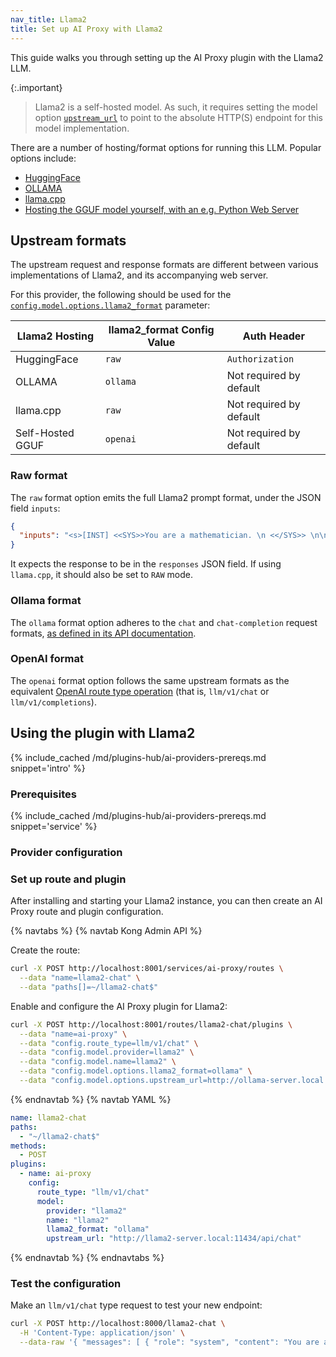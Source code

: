 ```yaml
---
nav_title: Llama2
title: Set up AI Proxy with Llama2
---
```


This guide walks you through setting up the AI Proxy plugin with the Llama2 LLM.

{:.important}
> Llama2 is a self-hosted model. As such, it requires setting the model option 
> [`upstream_url`](/hub/kong-inc/ai-proxy/configuration/#config-model-options-upstream_url) to point to the absolute
> HTTP(S) endpoint for this model implementation.

There are a number of hosting/format options for running this LLM. Popular options include:

* [HuggingFace](https://huggingface.co/docs/transformers/model_doc/llama2)
* [OLLAMA](https://ollama.com/)
* [llama.cpp](https://github.com/ggerganov/llama.cpp)
* [Hosting the GGUF model yourself, with an e.g. Python Web Server](https://huggingface.co/meta-llama/Llama-2-7b-chat-hf)

## Upstream formats

The upstream request and response formats are different between various implementations of Llama2, and its accompanying web server.

For this provider, the following should be used for the [`config.model.options.llama2_format`](/hub/kong-inc/ai-proxy/configuration/#config-model-options-llama2_format) parameter:

| Llama2 Hosting   | llama2_format Config Value | Auth Header            |
|------------------|----------------------------|-------------------------|
| HuggingFace      | `raw`                      | `Authorization`         |
| OLLAMA           | `ollama`                   | Not required by default |
| llama.cpp        | `raw`                      | Not required by default |
| Self-Hosted GGUF | `openai`                   | Not required by default |

### Raw format

The `raw` format option emits the full Llama2 prompt format, under the JSON field `inputs`:

```json
{
  "inputs": "<s>[INST] <<SYS>>You are a mathematician. \n <</SYS>> \n\n What is 1 + 1? [/INST]"
}
```

It expects the response to be in the `responses` JSON field. If using `llama.cpp`, it should
also be set to `RAW` mode.

### Ollama format

The `ollama` format option adheres to the `chat` and `chat-completion` request formats,
[as defined in its API documentation](https://github.com/ollama/ollama/blob/main/docs/api.md).

### OpenAI format

The `openai` format option follows the same upstream formats as the equivalent 
[OpenAI route type operation](https://github.com/kong/kong/blob/master/spec/fixtures/ai-proxy/oas.yaml) 
(that is, `llm/v1/chat` or `llm/v1/completions`).

## Using the plugin with Llama2

{% include_cached /md/plugins-hub/ai-providers-prereqs.md snippet='intro' %}

### Prerequisites

{% include_cached /md/plugins-hub/ai-providers-prereqs.md snippet='service' %}

### Provider configuration

### Set up route and plugin

After installing and starting your Llama2 instance, you can then create an
AI Proxy route and plugin configuration.

{% navtabs %}
{% navtab Kong Admin API %}

Create the route:

```bash
curl -X POST http://localhost:8001/services/ai-proxy/routes \
  --data "name=llama2-chat" \
  --data "paths[]=~/llama2-chat$"
```

Enable and configure the AI Proxy plugin for Llama2:

```bash
curl -X POST http://localhost:8001/routes/llama2-chat/plugins \
  --data "name=ai-proxy" \
  --data "config.route_type=llm/v1/chat" \
  --data "config.model.provider=llama2" \
  --data "config.model.name=llama2" \
  --data "config.model.options.llama2_format=ollama" \
  --data "config.model.options.upstream_url=http://ollama-server.local:11434/api/chat" \ 
```

{% endnavtab %}
{% navtab YAML %}
```yaml
name: llama2-chat
paths:
  - "~/llama2-chat$"
methods:
  - POST
plugins:
  - name: ai-proxy
    config:
      route_type: "llm/v1/chat"
      model:
        provider: "llama2"
        name: "llama2"
        llama2_format: "ollama"
        upstream_url: "http://llama2-server.local:11434/api/chat"
```
{% endnavtab %}
{% endnavtabs %}

### Test the configuration

Make an `llm/v1/chat` type request to test your new endpoint:

```bash
curl -X POST http://localhost:8000/llama2-chat \
  -H 'Content-Type: application/json' \
  --data-raw '{ "messages": [ { "role": "system", "content": "You are a mathematician" }, { "role": "user", "content": "What is 1+1?"} ] }'
```
